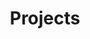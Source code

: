 ---
title: Projects
layout: collection
permalink: /projects/
collection: projects
entries_layout: grid
classes: wide
sort_by: date
sort_order: reverse
---
